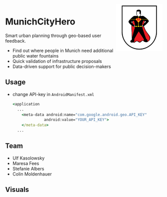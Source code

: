 <img align="right" src="logo.png" alt="" width="150"/>

# MunichCityHero
Smart urban planning through geo-based user feedback.

- Find out where people in Munich need additional public water fountains
- Quick validation of infrastructure proposals
- Data-driven support for public decision-makers 

## Usage
- change API-key in `AndroidManifest.xml`
  ```cmd
  <application
    ...
      <meta-data android:name="com.google.android.geo.API_KEY"
                android:value="YOUR_API_KEY">
      </meta-data>
    ...
  ```
  
## Team
- Ulf Kasolowsky
- Maresa Fees
- Stefanie Albers
- Colin Moldenhauer

## Visuals
<img align="left" src="gif2.gif" alt="" height="140"/>
<img align="right" src="gif3.gif" alt="" height="140"/>
